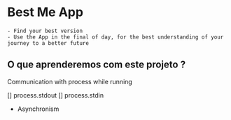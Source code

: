 # Best Me App

    - Find your best version
    - Use the App in the final of day, for the best understanding of your journey to a better future

## O que aprenderemos com este projeto ?

Communication with process while running

[] process.stdout
[] process.stdin

* Asynchronism